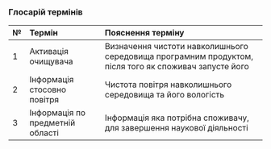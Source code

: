 ### Глосарій термінів

|№|Термін | Пояснення терміну| 
|:- |:-|:-|
|1| Активація очищувача|Визначення чистоти навколишнього середовища програмним продуктом, після того як споживач запусте його|
|2| Інформація стосовно повітря| Чистота повітря навколишнього середовища та його вологість| 
|3| Інформація по предметній області | Інформація яка потрібна споживачу, для завершення наукової діяльності |

